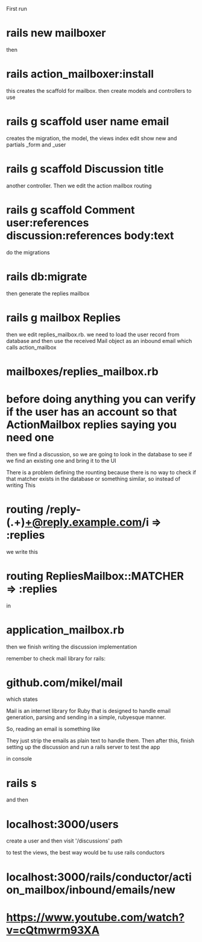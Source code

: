 First run
# rails new mailboxer
then
# rails action_mailboxer:install
this creates the scaffold for mailbox. then create models and controllers to use
# rails g scaffold user name email
creates the migration, the model, the views index edit show new and partials _form and _user
# rails g scaffold Discussion title
another controller. Then we edit the action mailbox routing
# rails g scaffold Comment user:references discussion:references body:text
do the migrations
# rails db:migrate
then generate the replies mailbox
# rails g mailbox Replies
then we edit replies_mailbox.rb. we need to load the user record from database and then use the received Mail object as an inbound email which calls action_mailbox

# mailboxes/replies_mailbox.rb

# before doing anything you can verify if the user has an account so that ActionMailbox replies saying you need one

<!-- before_processing :ensure_user

def process
  return if user.nil
end

def users
  @user ||= User.find_by(email: mail.from)
end

def ensure_user
  if user.nil?
    bounce_with UserMailer.missing(inbound_email)
  end
end -->

then we find a discussion, so we are going to look in the database to see if we find an existing one and bring it to the UI

<!-- def discussions
  @discussion ||= Discussion.find(discussion_id)
end

def discussion_id
end -->

There is a problem defining the rounting because there is no way to check if that matcher exists in the database or something similar, so instead of writing This

# routing /reply-(.+)+@reply.example.com/i => :replies

we write this

# routing RepliesMailbox::MATCHER => :replies

in

# application_mailbox.rb

then we finish writing the discussion implementation

<!-- def discussions
  @discussion ||= Discussion.find(discussion_id)
end

def discussion_id
  mail_recipients.find { |r| MATCHER.match?(r) }
  recipient[MATCHER, 1]
end -->

remember to check mail library for rails:

# github.com/mikel/mail

which states

Mail is an internet library for Ruby that is designed to handle email generation, parsing and sending in a simple, rubyesque manner.

So, reading an email is something like

<!-- mail = Mail.read('/path/to/message.eml')

mail.envelope_from   #=> 'mikel@test.lindsaar.net'
mail.from.addresses  #=> ['mikel@test.lindsaar.net', 'ada@test.lindsaar.net']
mail.sender.address  #=> 'mikel@test.lindsaar.net'
mail.to              #=> 'bob@test.lindsaar.net'
mail.cc              #=> 'sam@test.lindsaar.net'
mail.subject         #=> "This is the subject"
mail.date.to_s       #=> '21 Nov 1997 09:55:06 -0600'
mail.message_id      #=> '<4D6AA7EB.6490534@xxx.xxx>'
mail.decoded         #=> 'This is the body of the email... -->

They just strip the emails as plain text to handle them. Then after this, finish setting up the discussion and run a rails server to test the app

<!-- def process
  return if user.nil

  discussion.comments.create(
    user: user,
    body: mail.decode
  )
end -->

in console

# rails s

and then

# localhost:3000/users

create a user and then visit '/discussions' path

to test the views, the best way would be tu use rails conductors

# localhost:3000/rails/conductor/action_mailbox/inbound/emails/new

# https://www.youtube.com/watch?v=cQtmwrm93XA
